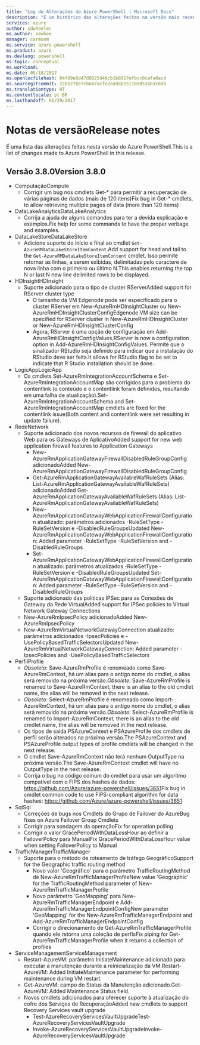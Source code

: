 ```yaml
---
title: "Log de Alterações do Azure PowerShell | Microsoft Docs"
description: "É um histórico das alterações feitas na versão mais recente do Azure PowerShell."
services: azure
author: sdwheeler
ms.author: sewhee
manager: carmonm
ms.service: azure-powershell
ms.product: azure
ms.devlang: powershell
ms.topic: conceptual
ms.workload: 
ms.date: 05/18/2017
ms.openlocfilehash: 04f89e8d47d0825d46cb1b8817efbcc0cafa0acd
ms.sourcegitcommit: 226527be7cb647acfe2ea9ab151185053ab3c6db
ms.translationtype: HT
ms.contentlocale: pt-BR
ms.lasthandoff: 06/29/2017
---
```

# <span data-ttu-id="4e500-103">Notas de versão</span><span class="sxs-lookup"><span data-stu-id="4e500-103">Release notes</span></span>
<a id="release-notes" class="xliff"></a>

<span data-ttu-id="4e500-104">É uma lista das alterações feitas nesta versão do Azure PowerShell.</span><span class="sxs-lookup"><span data-stu-id="4e500-104">This is a list of changes made to Azure PowerShell in this release.</span></span>

## <span data-ttu-id="4e500-105">Versão 3.8.0</span><span class="sxs-lookup"><span data-stu-id="4e500-105">Version 3.8.0</span></span>
<a id="version-380" class="xliff"></a>
* <span data-ttu-id="4e500-106">Computação</span><span class="sxs-lookup"><span data-stu-id="4e500-106">Compute</span></span>
  - <span data-ttu-id="4e500-107">Corrigir um bug nos cmdlets Get-* para permitir a recuperação de várias páginas de dados (mais de 120 itens)</span><span class="sxs-lookup"><span data-stu-id="4e500-107">Fix bug in Get-* cmdlets, to allow retrieving multiple pages of data (more than 120 items)</span></span>
* <span data-ttu-id="4e500-108">DataLakeAnalytics</span><span class="sxs-lookup"><span data-stu-id="4e500-108">DataLakeAnalytics</span></span>
  - <span data-ttu-id="4e500-109">Corrija a ajuda de alguns comandos para ter a devida explicação e exemplos.</span><span class="sxs-lookup"><span data-stu-id="4e500-109">Fix help for some commands to have the proper verbage and examples.</span></span>
* <span data-ttu-id="4e500-110">DataLakeStore</span><span class="sxs-lookup"><span data-stu-id="4e500-110">DataLakeStore</span></span>
  - <span data-ttu-id="4e500-111">Adicione suporte do início e final ao cmdlet `Get-AzureRMDataLakeStoreItemContent`.</span><span class="sxs-lookup"><span data-stu-id="4e500-111">Add support for head and tail to the `Get-AzureRMDataLakeStoreItemContent` cmdlet.</span></span> <span data-ttu-id="4e500-112">Isso permite retornar as linhas, a serem exibidas, delimitadas pelo caractere de nova linha com o primeiro ou último N.</span><span class="sxs-lookup"><span data-stu-id="4e500-112">This enables returning the top N or last N new line delimited rows to be displayed.</span></span>
* <span data-ttu-id="4e500-113">HDInsight</span><span class="sxs-lookup"><span data-stu-id="4e500-113">HDInsight</span></span>
  - <span data-ttu-id="4e500-114">Suporte adicionado para o tipo de cluster RServer</span><span class="sxs-lookup"><span data-stu-id="4e500-114">Added support for RServer cluster type</span></span>
    + <span data-ttu-id="4e500-115">O tamanho da VM Edgenode pode ser especificado para o cluster RServer em New-AzureRmHDInsightCluster ou New-AzureRmHDInsightClusterConfig</span><span class="sxs-lookup"><span data-stu-id="4e500-115">Edgenode VM size can be specified for RServer cluster in New-AzureRmHDInsightCluster or New-AzureRmHDInsightClusterConfig</span></span>
    + <span data-ttu-id="4e500-116">Agora, RServer é uma opção de configuração em Add-AzureRmHDInsightConfigValues.</span><span class="sxs-lookup"><span data-stu-id="4e500-116">RServer is now a configuration option in Add-AzureRmHDInsightConfigValues.</span></span> <span data-ttu-id="4e500-117">Permite que o sinalizador RStudio seja definido para indicar que a instalação do RStudio deve ser feita.</span><span class="sxs-lookup"><span data-stu-id="4e500-117">It allows for RStudio flag to be set to indicate that R Studio installation should be done.</span></span>
* <span data-ttu-id="4e500-118">LogicApp</span><span class="sxs-lookup"><span data-stu-id="4e500-118">LogicApp</span></span>
  - <span data-ttu-id="4e500-119">Os cmdlets Set-AzureRmIntegrationAccountSchema e Set-AzureRmIntegrationAccountMap são corrigidos para o problema do contentlink (o conteúdo e o contentlink foram definidos, resultando em uma falha de atualização).</span><span class="sxs-lookup"><span data-stu-id="4e500-119">Set-AzureRmIntegrationAccountSchema and Set-AzureRmIntegrationAccountMap cmdlets are fixed for the contentlink issue(Both content and contentlink were set resulting in update failure).</span></span>
* <span data-ttu-id="4e500-120">Rede</span><span class="sxs-lookup"><span data-stu-id="4e500-120">Network</span></span>
  - <span data-ttu-id="4e500-121">Suporte adicionado dos novos recursos de firewall do aplicativo Web para os Gateways de Aplicativo</span><span class="sxs-lookup"><span data-stu-id="4e500-121">Added support for new web application firewall features to Application Gateways</span></span>
    + <span data-ttu-id="4e500-122">New-AzureRmApplicationGatewayFirewallDisabledRuleGroupConfig adicionado</span><span class="sxs-lookup"><span data-stu-id="4e500-122">Added New-AzureRmApplicationGatewayFirewallDisabledRuleGroupConfig</span></span>
    + <span data-ttu-id="4e500-123">Get-AzureRmApplicationGatewayAvailableWafRuleSets (Alias: List-AzureRmApplicationGatewayAvailableWafRuleSets) adicionado</span><span class="sxs-lookup"><span data-stu-id="4e500-123">Added Get-AzureRmApplicationGatewayAvailableWafRuleSets (Alias: List-AzureRmApplicationGatewayAvailableWafRuleSets)</span></span>
    + <span data-ttu-id="4e500-124">New-AzureRmApplicationGatewayWebApplicationFirewallConfiguration atualizado: parâmetros adicionados -RuleSetType -RuleSetVersion e -DisabledRuleGroups</span><span class="sxs-lookup"><span data-stu-id="4e500-124">Updated New-AzureRmApplicationGatewayWebApplicationFirewallConfiguration: Added parameter -RuleSetType -RuleSetVersion and -DisabledRuleGroups</span></span>
    + <span data-ttu-id="4e500-125">Set-AzureRmApplicationGatewayWebApplicationFirewallConfiguration atualizado: parâmetros atualizados -RuleSetType -RuleSetVersion e -DisabledRuleGroups</span><span class="sxs-lookup"><span data-stu-id="4e500-125">Updated Set-AzureRmApplicationGatewayWebApplicationFirewallConfiguration: Added parameter -RuleSetType -RuleSetVersion and -DisabledRuleGroups</span></span>
  - <span data-ttu-id="4e500-126">Suporte adicionado das políticas IPSec para as Conexões de Gateway da Rede Virtual</span><span class="sxs-lookup"><span data-stu-id="4e500-126">Added support for IPSec policies to Virtual Network Gateway Connections</span></span>
  - <span data-ttu-id="4e500-127">New-AzureRmIpsecPolicy adicionado</span><span class="sxs-lookup"><span data-stu-id="4e500-127">Added New-AzureRmIpsecPolicy</span></span>
  - <span data-ttu-id="4e500-128">New-AzureRmVirtualNetworkGatewayConnection atualizado: parâmetros adicionados -IpsecPolicies e -UsePolicyBasedTrafficSelectors</span><span class="sxs-lookup"><span data-stu-id="4e500-128">Updated New-AzureRmVirtualNetworkGatewayConnection: Added parameter -IpsecPolicies and -UsePolicyBasedTrafficSelectors</span></span>
* <span data-ttu-id="4e500-129">Perfil</span><span class="sxs-lookup"><span data-stu-id="4e500-129">Profile</span></span>
  - <span data-ttu-id="4e500-130">*Obsoleto*: Save-AzureRmProfile é renomeado como Save-AzureRmContext, há um alias para o antigo nome do cmdlet, o alias será removido na próxima versão.</span><span class="sxs-lookup"><span data-stu-id="4e500-130">*Obsolete*: Save-AzureRmProfile is renamed to Save-AzureRmContext, there is an alias to the old cmdlet name, the alias will be removed in the next release.</span></span>
  - <span data-ttu-id="4e500-131">*Obsoleto*: Select-AzureRmProfile é renomeado como Import-AzureRmContext, há um alias para o antigo nome do cmdlet, o alias será removido na próxima versão.</span><span class="sxs-lookup"><span data-stu-id="4e500-131">*Obsolete*: Select-AzureRmProfile is renamed to Import-AzureRmContext, there is an alias to the old cmdlet name, the alias will be removed in the next release.</span></span>
  - <span data-ttu-id="4e500-132">Os tipos de saída PSAzureContext e PSAzureProfile dos cmdlets de perfil serão alterados na próxima versão.</span><span class="sxs-lookup"><span data-stu-id="4e500-132">The PSAzureContext and PSAzureProfile output types of profile cmdlets will be changed in the next release.</span></span>
  - <span data-ttu-id="4e500-133">O cmdlet Save-AzureRmContext não terá nenhum OutputType na próxima versão.</span><span class="sxs-lookup"><span data-stu-id="4e500-133">The Save-AzureRmContext cmdlet will have no OutputType in the next release.</span></span>
  - <span data-ttu-id="4e500-134">Corrija o bug no código comum do cmdlet para usar um algoritmo compatível com o FIPS dos hashes de dados: https://github.com/Azure/azure-powershell/issues/3651</span><span class="sxs-lookup"><span data-stu-id="4e500-134">Fix bug in cmdlet common code to use FIPS-compliant algorithm for data hashes: https://github.com/Azure/azure-powershell/issues/3651</span></span>
* <span data-ttu-id="4e500-135">Sql</span><span class="sxs-lookup"><span data-stu-id="4e500-135">Sql</span></span>
  - <span data-ttu-id="4e500-136">Correções de bugs nos Cmdlets do Grupo de Failover do Azure</span><span class="sxs-lookup"><span data-stu-id="4e500-136">Bug fixes on Azure Failover Group Cmdlets</span></span>
  - <span data-ttu-id="4e500-137">Corrigir para sondagem da operação</span><span class="sxs-lookup"><span data-stu-id="4e500-137">Fix for operation polling</span></span>
  - <span data-ttu-id="4e500-138">Corrigir o valor GracePeriodWithDataLossHour ao definir a FailoverPolicy para Manual</span><span class="sxs-lookup"><span data-stu-id="4e500-138">Fix GracePeriodWithDataLossHour value when setting FailoverPolicy to Manual</span></span>
* <span data-ttu-id="4e500-139">TrafficManager</span><span class="sxs-lookup"><span data-stu-id="4e500-139">TrafficManager</span></span>
  - <span data-ttu-id="4e500-140">Suporte para o método de roteamento de tráfego Geográfico</span><span class="sxs-lookup"><span data-stu-id="4e500-140">Support for the Geographic traffic routing method</span></span>
    + <span data-ttu-id="4e500-141">Novo valor 'Geográfico' para o parâmetro TrafficRoutingMethod de New-AzureRmTrafficManagerProfile</span><span class="sxs-lookup"><span data-stu-id="4e500-141">New value 'Geographic' for the TrafficRoutingMethod parameter of New-AzureRmTrafficManagerProfile</span></span>
    + <span data-ttu-id="4e500-142">Novo parâmetro ‘GeoMapping’ para New-AzureRmTrafficManagerEndpoint e Add-AzureRmTrafficManagerEndpointConfig</span><span class="sxs-lookup"><span data-stu-id="4e500-142">New parameter 'GeoMapping' for the New-AzureRmTrafficManagerEndpoint and Add-AzureRmTrafficManagerEndpointConfig</span></span>
    + <span data-ttu-id="4e500-143">Corrigir o direcionamento de Get-AzureRmTrafficManagerProfile quando ele retorna uma coleção de perfis</span><span class="sxs-lookup"><span data-stu-id="4e500-143">Fix piping for Get-AzureRmTrafficManagerProfile when it returns a collection of profiles</span></span>
* <span data-ttu-id="4e500-144">ServiceManagement</span><span class="sxs-lookup"><span data-stu-id="4e500-144">ServiceManagement</span></span>
  - <span data-ttu-id="4e500-145">Restart-AzureVM: parâmetro InitiateMaintenance adicionado para executar a manutenção durante a reinicialização da VM.</span><span class="sxs-lookup"><span data-stu-id="4e500-145">Restart-AzureVM: Added InitiateMaintenance parameter for performing maintenance during VM restart.</span></span>
  - <span data-ttu-id="4e500-146">Get-AzureVM: campo do Status da Manutenção adicionado.</span><span class="sxs-lookup"><span data-stu-id="4e500-146">Get-AzureVM: Added Maintenance Status field.</span></span>
  - <span data-ttu-id="4e500-147">Novos cmdlets adicionados para oferecer suporte à atualização do cofre dos Serviços de Recuperação</span><span class="sxs-lookup"><span data-stu-id="4e500-147">Added new cmdlets to support Recovery Services vault upgrade</span></span>
    + <span data-ttu-id="4e500-148">Test-AzureRecoveryServicesVaultUpgrade</span><span class="sxs-lookup"><span data-stu-id="4e500-148">Test-AzureRecoveryServicesVaultUpgrade</span></span>
    + <span data-ttu-id="4e500-149">Invoke-AzureRecoveryServicesVaultUpgrade</span><span class="sxs-lookup"><span data-stu-id="4e500-149">Invoke-AzureRecoveryServicesVaultUpgrade</span></span>
